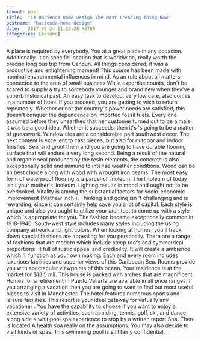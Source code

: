 ```yaml
---
layout: post
title:  "Is Hacienda Home Design The Most Trending Thing Now"
postname: "hacienda-home-design"
date:   2017-03-24 11:23:28 +0700
categories: [resume]
---
```

A place is required by everybody. You at a great place in any occasion. Additionally, it an specific location that is worldwide, really worth the precise long bus trip from Cancun. All things considered, it was a productive and enlightening moment! This course has been made with nominal environmental influences in mind. As an rule about all matters connected to the area of small business While expertise counts, don't be scared to supply a try to somebody younger and brand new when they've a superb historical past. An easy task to develop, very low care, also comes in a number of hues. If you proceed, you are getting to wish to return repeatedly. Whether or not the country's power needs are satisfied, this doesn't conquer the dependence on imported fossil fuels. Every one assumed before they unearthed that her customer turned out to be a male, it was be a good idea. Whether it succeeds, then it's 's going to be a matter of guesswork. Window tiles are a considerable part southwest decor. The next content is excellent to cast pieces, but also for outdoor and indoor finishes. Seal and grout them and you are going to have durable flooring surface that will endure a very long second. Being a result of the natural and organic seal produced by the resin elements, the concrete is also exceptionally solid and immune to intense weather conditions. Wood can be an best choice along with wood with wrought iron beams. The most easy form of waterproof flooring is a parcel of linoleum. The linoleum of today isn't your mother's linoleum. Lighting results in mood and ought not to be overlooked. Vitality is among the substantial factors for socio-economic improvement (Mathew inch ). Thinking and going isn 't challenging and is rewarding, since it can certainly help save you a lot of capital. Each style is unique and also you ought to utilize your architect to come up with a style which 's appropriate for you. The fashion became exceptionally common in 1918-1940. South-west style includes many styles including the using company artwork and light colors. When looking at homes, you'll track down special fashions are appealing for you personally. There are a range of fashions that are modern which include steep roofs and symmetrical proportions. It full of rustic appeal and credibility. It will create a ambience which 'll function as your own making. Each and every room includes luxurious facilities and superior views of this Caribbean Sea. Rooms provide you with spectacular viewpoints of this ocean. Your residence is at the market for $13.5 mil. This house is packed with arches that are magnificent. Homes for a retirement in Puerto Vallarta are available in all price ranges. If you arranging a vacation then you are going to want to find out most useful places to visit in Manchester. The hotel features numerous sports and leisure facilities. This resort is your ideal getaway for virtually any vacationer . You have the capability to choose if you want to enjoy a extensive variety of activities, such as riding, tennis, golf, ski, and dance, along side a whirlpool spa experience to stop by a written report Spa. There is located A health spa really on the assumptions. You may also decide to visit kinds of spas. This swimming pool is still fairly confidential.

